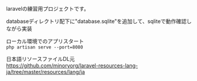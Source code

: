 laravelの練習用プロジェクトです。  

databaseディレクトリ配下に"database.sqlite"を追加して、sqliteで動作確認しながら実装  

ローカル環境でのアプリスタート  
```php artisan serve --port=8080```


日本語リソースファイルDL元  
https://github.com/minoryorg/laravel-resources-lang-ja/tree/master/resources/lang/ja
